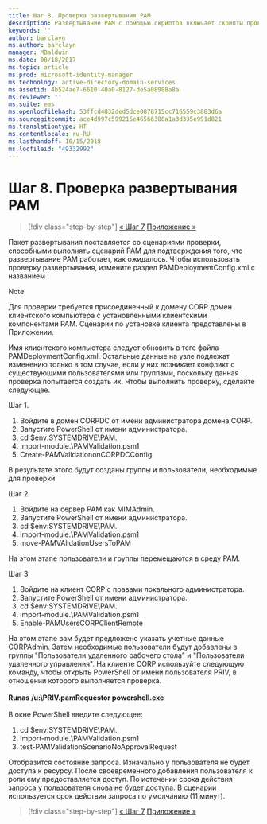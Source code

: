 ```yaml
---
title: Шаг 8. Проверка развертывания PAM
description: Развертывание PAM с помощью скриптов включает скрипты проверки, способные выполнять сценарий PAM для подтверждения того, что развертывание PAM работает так, как ожидалось.
keywords: ''
author: barclayn
ms.author: barclayn
manager: MBaldwin
ms.date: 08/18/2017
ms.topic: article
ms.prod: microsoft-identity-manager
ms.technology: active-directory-domain-services
ms.assetid: 4b524ae7-6610-40a0-8127-de5a08988a8a
ms.reviewer: ''
ms.suite: ems
ms.openlocfilehash: 53ffcd4832ded5dce0878715cc716559c3883d6a
ms.sourcegitcommit: ace4d997c599215e46566386a1a3d335e991d821
ms.translationtype: HT
ms.contentlocale: ru-RU
ms.lasthandoff: 10/15/2018
ms.locfileid: "49332992"
---
```

# <a name="step-8-pam-deployment-verification"></a>Шаг 8. Проверка развертывания PAM

> [!div class="step-by-step"]
> [« Шаг 7](sp1-step7-setup-sidhistory-sidfiltering.md)
> [Приложение »](sp1-pam-deployment-addendum.md)

Пакет развертывания поставляется со сценариями проверки, способными выполнять сценарий PAM для подтверждения того, что развертывание PAM работает, как ожидалось.
Чтобы использовать проверку развертывания, измените раздел PAMDeploymentConfig.xml с названием <PamValidation/>.

>[!NOTE]
>Для проверки требуется присоединенный к домену CORP домен клиентского компьютера с установленными клиентскими компонентами PAM. Сценарии по установке клиента представлены в Приложении.

Имя клиентского компьютера следует обновить в теге <PAMValidationClient/> файла PAMDeploymentConfig.xml. Остальные данные на узле <PAMValidation/> подлежат изменению только в том случае, если у них возникает конфликт с существующими пользователями или группами, поскольку данная проверка попытается создать их.
Чтобы выполнить проверку, сделайте следующее.

Шаг 1.

1. Войдите в домен CORPDC от имени администратора домена CORP.
2. Запустите PowerShell от имени администратора.
3. cd $env:SYSTEMDRIVE\PAM.
4. Import-module.\PAMValidation.psm1
5. Create-PAMValidationonCORPDCConfig

В результате этого будут созданы группы и пользователи, необходимые для проверки

Шаг 2.

1. Войдите на сервер PAM как MIMAdmin.
2. Запустите PowerShell от имени администратора.
3. cd $env:SYSTEMDRIVE\PAM.
4. import-module.\PAMValidation.psm1
5. move-PAMVAlidationUsersToPAM

На этом этапе пользователи и группы перемещаются в среду PAM.

Шаг 3

1. Войдите на клиент CORP с правами локального администратора.
2. Запустите PowerShell от имени администратора.
3. cd $env:SYSTEMDRIVE\PAM.
4. import-module.\PAMValidation.psm1
5. Enable-PAMUsersCORPClientRemote


На этом этапе вам будет предложено указать учетные данные CORPAdmin. Затем необходимые пользователи будут добавлены в группы "Пользователи удаленного рабочего стола" и "Пользователи удаленного управления".
На клиенте CORP используйте следующую команду, чтобы открыть PowerShell от имени пользователя PRIV, в отношении которого выполняется проверка. </br></br>
**Runas /u:<PRIV domain>\PRIV.pamRequestor powershell.exe**  </br></br>
В окне PowerShell введите следующее:

1. cd $env:SYSTEMDRIVE\PAM.
2. import-module.\PAMValidation.psm1
3. test-PAMValidationScenarioNoApprovalRequest


  Отобразится состояние запроса.
  Изначально у пользователя не будет доступа к ресурсу. После своевременного добавления пользователя к роли ему предоставляется доступ. По истечении срока действия запроса у пользователя снова не будет доступа.
  В сценарии используется срок действия запроса по умолчанию (11 минут).

> [!div class="step-by-step"]
> [« Шаг 7](sp1-step7-setup-sidhistory-sidfiltering.md)
> [Приложение »](sp1-pam-deployment-addendum.md)
